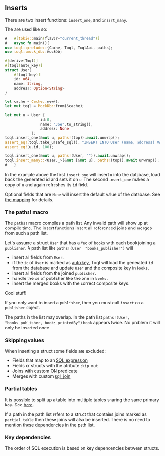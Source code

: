 ## Inserts

There are two insert functions: `insert_one`, and `insert_many`. 

The are used like so:

```rust
#   #[tokio::main(flavor="current_thread")]
#   async fn main(){
use toql::prelude::{Cache, Toql, ToqlApi, paths};
use toql::mock_db::MockDb;

#[derive(Toql)]
#[toql(auto_key)]
struct User{
    #[toql(key)]
    id: u64,
    name: String,
    address: Option<String>
}

let cache = Cache::new();
let mut toql = MockDb::from(&cache);

let mut u = User { 
                id:0, 
                name: "Joe".to_string(), 
                address: None
            };
toql.insert_one(&mut u, paths!(top)).await.unwrap();
assert_eq!(toql.take_unsafe_sql(), "INSERT INTO User (name, address) VALUES ('Joe', DEFAULT)");
assert_eq!(u.id, 100);

toql.insert_one(&mut u, paths!(User, "")).await.unwrap();
toql.insert_many::<User,_>(&mut [&mut u], paths!(top)).await.unwrap();
#   }
```

In the example above the first `insert_one` will insert `u` into the database, 
load back the generated id and sets it on `u`. 
The second `insert_one` makes a copy of `u` and again refreshes its `id` field.

Optional fields that are `None` will insert the default value of the database. See [the mapping](../4-derive/11-insert.md) for details.


### The paths! macro
The `paths!` macro compiles a path list. Any invalid path will show up at compile time. The insert functions insert all referenced joins and merges from such a path list.

Let's assume a struct `User` that has a `Vec` of `books` with each book joining a `publisher`. A path list like `paths!(User, "books_publisher")` will 
- insert all fields from `User`.
- if the `id` of `User` is marked as [auto key](../4-derive/10-keys.md), Toql will load the generated `id` from the database and update `User` and the composite key in `books`.
- insert all fields from the joined `publisher`.
- handle the `id` of publisher like the one in `books`.
- insert the merged books with the correct composite keys.

Cool stuff!

If you only want to insert a `publisher`, then you must call `insert` on a `publisher` object.

The paths in the list may overlap. In the path list `paths!(User, "books_publisher, books_printedBy")` `book` appears twice. No problem it will only be inserted once.


### Skipping values
When inserting a struct some fields are excluded:
- Fields that map to an [SQL expression](../4-derive/4-sql-expressions.md)
- Fields or structs with the atribute `skip_mut`
- Joins with custom ON predicate
- Merges with custom [sql_join](../4-derive/9-merges.md)


### Partial tables
It is possible to split up a table into multiple tables sharing the same primary key. See [here](../4-derive/8-partial-tables).

If a path in the path list refers to a struct that contains joins marked as `partial table` then these
joins will also be inserted. There is no need to mention these dependencies in the path list.


### Key dependencies
The order of SQL execution is based on key dependencies between structs. 







 







